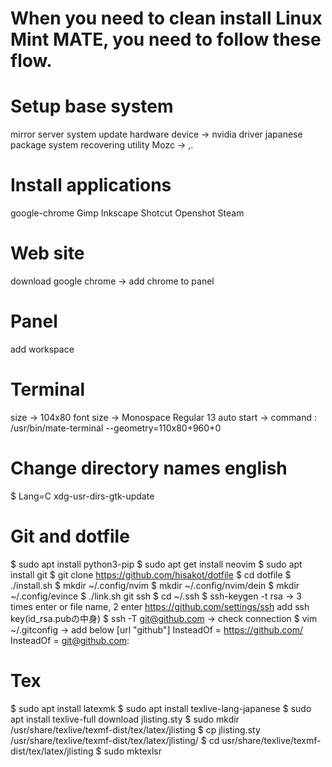 # When you need to clean install Linux Mint MATE, you need to follow these flow.

# Setup base system
mirror server
system update
hardware device -> nvidia driver
japanese package
system recovering utility
Mozc -> ,.

# Install applications
google-chrome
Gimp
Inkscape
Shotcut
Openshot
Steam

# Web site
download google chrome -> add chrome to panel

# Panel
add workspace

# Terminal
size -> 104x80
font size -> Monospace Regular 13
auto start -> command : /usr/bin/mate-terminal --geometry=110x80+960+0

# Change directory names english
$ Lang=C xdg-usr-dirs-gtk-update

# Git and dotfile
$ sudo apt install python3-pip
$ sudo apt get install neovim
$ sudo apt install git
$ git clone https://github.com/hisakot/dotfile
$ cd dotfile
$ ./install.sh
$ mkdir ~/.config/nvim
$ mkdir ~/.config/nvim/dein
$ mkdir ~/.config/evince
$ ./link.sh
git ssh
$ cd ~/.ssh
$ ssh-keygen -t rsa -> 3 times enter or file name, 2 enter
https://github.com/settings/ssh add ssh key(id_rsa.pubの中身)
$ ssh -T git@github.com -> check connection
$ vim ~/.gitconfig -> add below
[url "github"]
	InsteadOf = https://github.com/
	InsteadOf = git@github.com:

# Tex
$ sudo apt install latexmk
$ sudo apt install texlive-lang-japanese
$ sudo apt install texlive-full
download jlisting.sty
$ sudo mkdir /usr/share/texlive/texmf-dist/tex/latex/jlisting
$ cp jlisting.sty /usr/share/texlive/texmf-dist/tex/latex/jlisting/
$ cd usr/share/texlive/texmf-dist/tex/latex/jlisting
$ sudo mktexlsr
